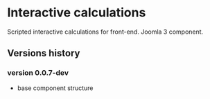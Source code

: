 # Interactive calculations

Scripted interactive calculations for front-end. Joomla 3 component.

## Versions history

### version 0.0.7-dev
-   base component structure
